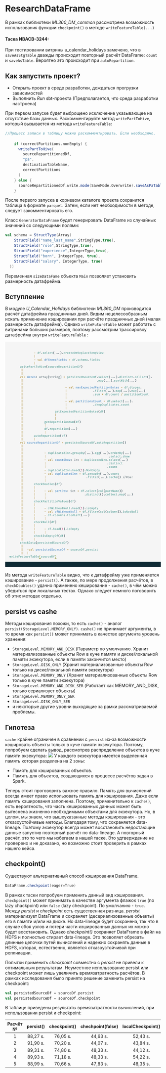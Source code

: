 # ResearchDataFrame

В рамках библиотеки *ML360_DM_common* рассмотрена возможность использования функции `checkpoint()` в методе `writeFeatureTable(...)`

#### Таска NBACB-3244:
При тестировании витрины u_calendar_holidays замечено, что в `saveAsStgTable` дважды происходит повторный расчёт DataFrame: `count` и `saveAsTable`. Вероятно это происходит при `autoRepartition`.

Как запустить проект?
--------
- Открыть проект в среде разработки, дождаться прогрузки зависимостей
- Выполнить *Run* sbt-проекта (Предполагается, что среда разработки настроена)

При первом запуске будет выброщено исключение указывающее на отсутствие базы данных. Раскомментируйте метод `writePartToHive`, который вызывается из метода `writeFeatureTable`:
```scala
//Процесс записи в таблицу можно раскомментировать. Если необходимо.

    if (correctPartitions.nonEmpty) {
      writePartToHive(
        sourceRepartitionedDf,
        "pa",
        destinationTableName,
        correctPartitions
      )
    } else {
      sourceRepartitionedDf.write.mode(SaveMode.Overwrite).saveAsPaTable(destinationTableName)
    }

```
После первого запуска в корневом каталоге проекта сохранится таблица в формате `parquet`. Затем, если нет необходимости в методе, следует закомментировать его.

Класс `GeneratorDataFrame` будет генерировать DataFrame из случайных значений со следующими полями:
```scala
val schema = StructType(Array(
    StructField("name_last_name",StringType,true),
    StructField("role",StringType,true),
    StructField("experience",IntegerType,true),
    StructField("born", IntegerType, true),
    StructField("salary", IntegerType, true)
  ))
```  
Переменная `sizeDataFame` объекта `Main` позволяет установить размерность датафрейма.

Вступление
-----
В модуле *U_Calendar_Holidays* библиотеки *ML360_DM* производится расчёт датафрейма праздничных дней. Видим нецелесообразным искать применение кэширования при расчёте праздничных дней (малая размерность датафрейма). Однако `writeFutureTable` может работать с витринами больших размеров, поэтому рассмотрим трассировку датафрейма внутри `writeFeatureTable` : 

![](/img/df-line.jpg)

Из метода `writeFeatureTable` видно, что к датафрейму уже применяется кэширование - `persist()`. А также, по мере продолжения расчётов, в `checkDoubles()` удачно применено кеширование - `cache()`, в чём можно убедиться при локальных тестах. Однако следует немного поговорить об этих методах отдельно.

persist vs cashe
------
Методы кэширования похожи, то есть `cache()` - аналог `persist(StorageLevel.MEMORY_ONLY)`.
`cashe()` не принимает аргументы, в то время как `persist()` может принимать в качестве аргумента уровень хранения:
- `StorageLevel.MEMORY_AND_DISK` (Параметр по умолчанию. Хранит материализованные объекты Row в куче памяти и диске/локальной памяти экзекутора, если в памяти закончится место)
- `StorageLevel.DISK_ONLY` (Хранит материализованные объекты Row только на диске/локальной памяти экзекутора)
- `StorageLevel.MEMORY_ONLY` (Хранит материализованные объекты Row только в куче памяти экзекутора)
- `StorageLevel.MEMORY_AND_DISK_SER` (Работает как MEMORY_AND_DISK, только сериализует объекты)
- `StorageLevel.MEMORY_ONLY_SER`
- `StorageLevel.DISK_ONLY_SER`
- и некоторые другие уровни выходящие за рамки рассматриваемой проблемы.

Гипотеза
---
`cache` крайне ограничен в сравнении с `persist` из-за возможности кэшировать объекты только в куче памяти экзекутора. Поэтому, попробуем сделать вывод, рассмотрев распределение объектов в куче памяти экзекутора:
![](/img/heap.jpg)
У каждого экзекутора имеется выделенная память которая разделена на 2 зоны:
- Память для кэшированных объектов.
- Память для объектов, создающихся в процессе расчётов задач в Spark.

Теперь стоит проговорить важное правило. Память для вычислений всегда имеет право использовать память для кэширования. Даже если память кэширования заполнена.
Поэтому, применительно к `cache()`, есть вероятность, что часть кешированных данных может быть вытеснена жизненно необходимыми объектами для экзекутора.
Но, в целом, мы знаем, что вышеуказанные методы кэширования - это отказоустойчивые методы. Благодаря тому, что сохраняется data-lineage. Поэтому экзекутор всегда может восстановить недостающие данные запустив повторный расчёт по data-lineage. А повторный расчёт, это то чего мы избегаем в нашей таске.
Это удтверждение не проверено и не доказано, но возможно стоит проверить в рамках нашего кейса.

checkpoint()
------
Сушествуют альтернативный способ кэширования DataFrame.
```scala
DataFrame.checkpoint(eager=True)
```
В рамках таски попробуем применить данный вид кэширования.  `checkpoint()` может принимать в качестве аргумента флажок `true` (no lazy chackpoint) или `false` (lazy checkpoint). По умолчанию - `true`.
Между *persist* и *checkpoint* есть существенная разница. *persist* материализует DataFrame и сохраняет (десериализованные объекты) его в памяти и/или на диске. Но data-lineage будет сохранена, так что в случае сбоя узлов и потери части кэшированных данных их можно будет восстановить. Однако *checkpoint()* сохраняет DataFrame в файл на HDFS и полностью стирает data-lineage. Это позволяет обрезать длинные цепочки путей вычислений и надежно сохранять данные в HDFS, которая, естественно, является отказоустойчивой при репликации.

Попытки применить *checkpoint* совместно с *persist* не привели к оптимальным результатам. Неуместное использование persist или checkpoint может лишь увеличить времязатратность расчётов. В рамках исследования было принято решение заменить persist на checkpoint:

```scala
val persistedSourceDf = sourceDf.persist
val persistedSourceDf = sourceDf.checkpoint
```
В таблице приведены результаты времязатратности вычислений, при использовании persist и checkpoint:  

| Расчёт №  | persist()  | checkpoint()  | chechpoint(false)  | localCheckpoint()  | localCheckpoint(false) |
| :------------: | :------------: | :------------: | :------------: | :------------: | :------------:|
| 1  |  88,27 s. | 76,05 s.   | 44,63 s.   | 52,43 s.  |  45,19 s. |
|  2 |  91,90 s. |  70,20 s.  |  44,07 s.  | 43,84 s.  |  49,32 s. |
|  3 |  89,31 s. | 74,80  s. | 48,33 s.   | 44,12 s.   |  48,75 s. |
|  4 |  89,93 s. | 71,18  s. | 48,33 s.   |  54,22 s.  |  46,58 s. |
|  5 |  88,99 s. |  70,66 s. |  47,83 s.  |  48,35 s.  |  49,27 s. |


